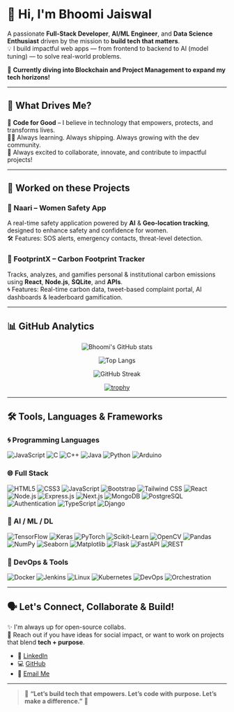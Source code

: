 # 👋 Hi, I'm Bhoomi Jaiswal
A passionate **Full-Stack Developer**, **AI/ML Engineer**, and **Data Science Enthusiast** driven by the mission to **build tech that matters**.  
💡 I build impactful web apps — from frontend to backend to AI (model tuning) — to solve real-world problems.

🚀 **Currently diving into Blockchain and Project Management to expand my tech horizons!**


---

## 🧠 What Drives Me?

🚀 **Code for Good** – I believe in technology that empowers, protects, and transforms lives.  
👩‍💼 Always learning. Always shipping. Always growing with the dev community.  
💙 Always excited to collaborate, innovate, and contribute to impactful projects!

---

## 🌟 Worked on these Projects

### 🔐 Naari – Women Safety App
A real-time safety application powered by **AI** & **Geo-location tracking**, designed to enhance safety and confidence for women.  
🛠️ Features: SOS alerts, emergency contacts, threat-level detection.

### 🌿 FootprintX – Carbon Footprint Tracker  
Tracks, analyzes, and gamifies personal & institutional carbon emissions using **React**, **Node.js**, **SQLite**, and **APIs**.  
🌀 Features: Real-time carbon data, tweet-based complaint portal, AI dashboards & leaderboard gamification.

---

## 📊 GitHub Analytics

<div align="center">

![Bhoomi's GitHub stats](https://github-readme-stats.vercel.app/api?username=BHOOMI764&show_icons=true&theme=tokyonight&include_all_commits=true&count_private=true)

![Top Langs](https://github-readme-stats.vercel.app/api/top-langs/?username=BHOOMI764&layout=compact&theme=tokyonight)

![GitHub Streak](https://github-readme-streak-stats.herokuapp.com/?user=BHOOMI764&theme=tokyonight)

[![trophy](https://github-profile-trophy.vercel.app/?username=BHOOMI764&theme=monokai&column=7)](https://github.com/ryo-ma/github-profile-trophy)

</div>

---

## 🛠️ Tools, Languages & Frameworks 

### 🌀 Programming Languages
![JavaScript](https://img.shields.io/badge/JavaScript-F7DF1E?style=flat&logo=javascript&logoColor=black)
![C](https://img.shields.io/badge/C-A8B9CC?style=flat&logo=c&logoColor=white)
![C++](https://img.shields.io/badge/C%2B%2B-00599C?style=flat&logo=c%2B%2B&logoColor=white)
![Java](https://img.shields.io/badge/Java-007396?style=flat&logo=java&logoColor=white)
![Python](https://img.shields.io/badge/Python-3776AB?style=flat&logo=python&logoColor=white)
![Arduino](https://img.shields.io/badge/Arduino-00979D?logo=arduino&logoColor=white)

### 🌐 Full Stack
![HTML5](https://img.shields.io/badge/HTML5-E34F26?style=flat&logo=html5&logoColor=white)
![CSS3](https://img.shields.io/badge/CSS3-1572B6?style=flat&logo=css3&logoColor=white)
![JavaScript](https://img.shields.io/badge/JavaScript-F7DF1E?style=flat&logo=javascript&logoColor=black)
![Bootstrap](https://img.shields.io/badge/Bootstrap-7952B3?style=flat&logo=bootstrap&logoColor=white)
![Tailwind CSS](https://img.shields.io/badge/Tailwind_CSS-38B2AC?style=flat&logo=tailwind-css&logoColor=white)
![React](https://img.shields.io/badge/React-61DAFB?style=flat&logo=react&logoColor=black)
![Node.js](https://img.shields.io/badge/Node.js-339933?style=flat&logo=node.js&logoColor=white)
![Express.js](https://img.shields.io/badge/Express.js-000000?style=flat&logo=express&logoColor=white)
![Next.js](https://img.shields.io/badge/Next.js-000000?style=flat&logo=next.js&logoColor=white)
![MongoDB](https://img.shields.io/badge/MongoDB-47A248?style=flat&logo=mongodb&logoColor=white)
![PostgreSQL](https://img.shields.io/badge/PostgreSQL-336791?style=flat&logo=postgresql&logoColor=white)
![Authentication](https://img.shields.io/badge/Authentication-FF6B6B?style=flat)
![TypeScript](https://img.shields.io/badge/TypeScript-3178C6?style=flat&logo=typescript&logoColor=white)
![Django](https://img.shields.io/badge/Django-092E20?style=flat&logo=django&logoColor=white)

### 🤖 AI / ML / DL  
![TensorFlow](https://img.shields.io/badge/TensorFlow-FF6F00?style=flat&logo=tensorflow&logoColor=white)
![Keras](https://img.shields.io/badge/Keras-D00000?style=flat&logo=keras&logoColor=white)
![PyTorch](https://img.shields.io/badge/PyTorch-EE4C2C?style=flat&logo=pytorch&logoColor=white)
![Scikit-Learn](https://img.shields.io/badge/Scikit--Learn-F7931E?style=flat&logo=scikit-learn&logoColor=white)
![OpenCV](https://img.shields.io/badge/OpenCV-5C3EE8?style=flat&logo=opencv&logoColor=white)
![Pandas](https://img.shields.io/badge/Pandas-150458?style=flat&logo=pandas)
![NumPy](https://img.shields.io/badge/NumPy-013243?style=flat&logo=numpy)
![Seaborn](https://img.shields.io/badge/Seaborn-3776AB?style=flat)
![Matplotlib](https://img.shields.io/badge/Matplotlib-11557C?style=flat)
![Flask](https://img.shields.io/badge/Flask-000000?style=flat&logo=flask)
![FastAPI](https://img.shields.io/badge/FastAPI-009688?style=flat&logo=fastapi)
![REST](https://img.shields.io/badge/REST%20API-005571?style=flat)

### 🧰 DevOps & Tools  
![Docker](https://img.shields.io/badge/Docker-2496ED?style=flat&logo=docker&logoColor=white)
![Jenkins](https://img.shields.io/badge/Jenkins-CI-blue?logo=jenkins)
![Linux](https://img.shields.io/badge/Linux-yellow?logo=linux)
![Kubernetes](https://img.shields.io/badge/Kubernetes-blueviolet?logo=kubernetes)
![DevOps](https://img.shields.io/badge/DevOps-orange?logo=devops)
![Orchestration](https://img.shields.io/badge/Orchestration-4B0082?logo=cloud&logoColor=white)

---

## 🗣️ Let's Connect, Collaborate & Build!  

✨ I'm always up for open-source collabs.  
🧩 Reach out if you have ideas for social impact, or want to work on projects that blend **tech + purpose**.

- 💼 [LinkedIn](https://www.linkedin.com/in/bhoomi-jaiswal-91715128b/)
- 💻 [GitHub](https://github.com/BHOOMI764)
- 📧 [Email Me](mailto:bhoomicat2005@gmail.com)

---

> 💫 **“Let’s build tech that empowers. Let’s code with purpose. Let’s make a difference.”** 💙
